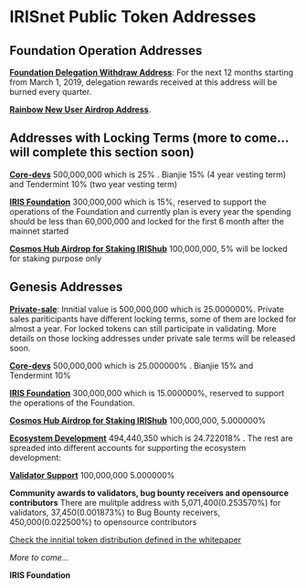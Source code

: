 # IRISnet Public Token Addresses 


## Foundation Operation Addresses
**[Foundation Delegation Withdraw Address](https://www.irisplorer.io/#/address/1/iaa1k4vk9xv2ywq3p209qe2etwmlfav8aknt3agqzc)**:  For the next 12 months starting from March 1, 2019, delegation rewards received at this address will be burned every quarter.  

**[Rainbow New User Airdrop Address](https://www.irisplorer.io/#/address/1/iaa13nzsae74qype65rshc0wyvhk9s0l3uecwf8y93)**.


## Addresses with Locking Terms (more to come... will complete this section soon)
**[Core-devs](https://www.irisplorer.io/#/address/1/iaa1t3alcjnr7qwje9qs0axah4mwp9jvl8vns9y9gu)**	500,000,000	which is 25%	. Bianjie 15% (4 year vesting term) and Tendermint 10% (two year vesting term)

**[IRIS Foundation](https://www.irisplorer.io/#/address/1/iaa1p7qu0acxgwrg059va65cl8sq3w9japnkj93vrc)**	300,000,000	which is 15%, reserved to support the operations of the Foundation and currently plan is every year the spending should be less than 60,000,000 and locked for the first 6 month after the mainnet started    

**[Cosmos Hub Airdrop	for Staking IRIShub](https://www.irisplorer.io/#/address/1/iaa1y4ze04mauet065h2eehr5cwpskr7j6275j46ch)**	100,000,000,	5%	will be locked for staking purpose only

## Genesis Addresses 
**[Private-sale](https://www.irisplorer.io/#/address/1/iaa1n5x9ng3ufr29nw4eauzq6pkwzgkqrxdgacph4t)**: Innitial value is 	500,000,000	which is 25.000000%. Private sales pariticipants have different locking terms, some of them are locked for almost a year. For locked tokens can still participate in validating. More details on those locking addresses under private sale terms will be released soon.    

**[Core-devs](https://www.irisplorer.io/#/address/1/iaa1t3alcjnr7qwje9qs0axah4mwp9jvl8vns9y9gu)**	500,000,000	which is 25.000000%	. Bianjie 15% and Tendermint 10%

**[IRIS Foundation](https://www.irisplorer.io/#/address/1/iaa1p7qu0acxgwrg059va65cl8sq3w9japnkj93vrc)**	300,000,000	which is 15.000000%, reserved to support the operations of the Foundation.

**[Cosmos Hub Airdrop	for Staking IRIShub](https://www.irisplorer.io/#/address/1/iaa1y4ze04mauet065h2eehr5cwpskr7j6275j46ch)**	100,000,000,	5.000000%	

**[Ecosystem Development](https://www.irisplorer.io/#/address/1/iaa14tynuu49qx85re9kjfcx0uukdazk8jedlmeqt0)**	494,440,350	which is 24.722018%	. The rest are spreaded into different accounts for supporting the ecosystem development: 

**[Validator Support](https://www.irisplorer.io/#/address/1/iaa1w7ewedr57z6p7f8nknmdvukfxwkwlsvfjumdts)**	100,000,000	5.000000%


**Community awards to validators, bug bounty receivers and opensource contributors** There are mulitple address with  5,071,400(0.253570%) for validators, 37,450(0.001873%) to Bug Bounty receivers, 450,000(0.022500%)	to opensource contributors 

[Check the innitial token distribution defined in the whitepaper](https://github.com/irisnet/irisnet/blob/master/WHITEPAPER.md#initial-token-distribution)

_More to come..._
 
 
 
 
 
 

**IRIS Foundation**

